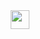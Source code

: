 <div id="header" align="center">
  <img src="https://giphy.com/gifs/animation-deviantart-ascii-kqYhbqKN1Qtjy" width="30px"/>
</div>
